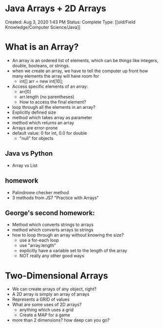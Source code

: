 # Java Arrays + 2D Arrays

Created: Aug 3, 2020 1:43 PM
Status: Complete
Type: [[old/Field Knowledge/Computer Science/Java]]

# What is an Array?

- An array is an ordered list of elements, which can be things like integers, double, booleans, or strings.
- when we create an array, we have to tell the computer up front how many elements the array will have room for
    - int[] arr = new int[10];
- Access specific elements of an array:
    - arr[0]
    - arr.length (no parentheses)
    - How to access the final element?
- loop through all the elements in an array?
- Explicitly defined size
- method which takes array as parameter
- method which returns an array
- Arrays are error-prone
- default value: 0 for int, 0.0 for double
    - "null" for objects

## Java vs Python

- Array vs List

## homework

- Palindrome checker method
- 3 methods from JS7 "Practice with Arrays"

## George's second homework:

- Method which converts strings to arrays
- method which converts arrays to strings
- how to loop through an array without knowing the size?
    - use a for-each loop
    - use "array.length"
    - explicitly have a variable set to the length of the array
    - NOT really any other good ways

# Two-Dimensional Arrays

- We can create arrays of any object, right?
- A 2D array is simply an array of arrays
- Represents a GRID of values
- What are some uses of 2D arrays?
    - anything which uses a grid
    - Create a MAP for a game
- more than 2 dimensions? how deep can you go?
